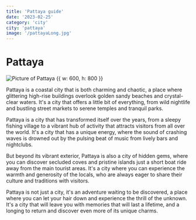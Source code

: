 ```yaml
---
title: 'Pattaya guide'
date: '2023-02-25'
category: 'city'
city: 'pattaya'
image: '/pattayaLong.jpg'
---
```


# Pattaya

![Picture of Pattaya {{ w: 600, h: 800 }}](/pattaya.jpg)

Pattaya is a coastal city that is both charming and chaotic, a place where glittering high-rise buildings overlook golden sandy beaches and crystal-clear waters. It's a city that offers a little bit of everything, from wild nightlife and bustling street markets to serene temples and tranquil parks.

Pattaya is a city that has transformed itself over the years, from a sleepy fishing village to a vibrant hub of activity that attracts visitors from all over the world. It's a city that has a unique energy, where the sound of crashing waves is drowned out by the pulsing beat of music from lively bars and nightclubs.

But beyond its vibrant exterior, Pattaya is also a city of hidden gems, where you can discover secluded coves and pristine islands just a short boat ride away from the main tourist areas. It's a city where you can experience the warmth and generosity of the locals, who are always eager to share their culture and traditions with visitors.

Pattaya is not just a city, it's an adventure waiting to be discovered, a place where you can let your hair down and experience the thrill of the unknown. It's a city that will leave you with memories that will last a lifetime, and a longing to return and discover even more of its unique charms.